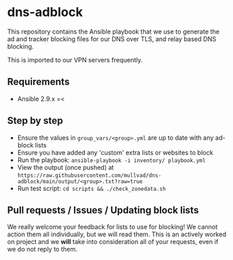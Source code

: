 # dns-adblock

This repository contains the Ansible playbook that we use to generate the ad and tracker blocking files for our DNS over TLS, and relay based DNS blocking.

This is imported to our VPN servers frequently.

## Requirements
- Ansible 2.9.x =<

## Step by step

  - Ensure the values in `group_vars/<group>.yml` are up to date with any ad-block lists
  - Ensure you have added any 'custom' extra lists or websites to block
  - Run the playbook: `ansible-playbook -i inventory/ playbook.yml`
  - View the output (once pushed) at `https://raw.githubusercontent.com/mullvad/dns-adblock/main/output/<group>.txt?raw=true`
  - Run test script: `cd scripts && ./check_zonedata.sh`

## Pull requests / Issues / Updating block lists

We really welcome your feedback for lists to use for blocking! We cannot action them all individually, but we will read them. This is an actively worked on project and we **will** take into consideration all of your requests, even if we do not reply to them.
